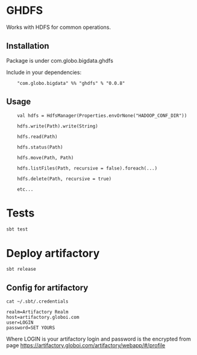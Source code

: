 # GHDFS

Works with HDFS for common operations.

## Installation

Package is under com.globo.bigdata.ghdfs

Include in your dependencies:

```
    "com.globo.bigdata" %% "ghdfs" % "0.0.8"
```

## Usage

```
    val hdfs = HdfsManager(Properties.envOrNone("HADOOP_CONF_DIR"))
    
    hdfs.write(Path).write(String)
    
    hdfs.read(Path)
    
    hdfs.status(Path)
    
    hdfs.move(Path, Path)
    
    hdfs.listFiles(Path, recursive = false).foreach(...)
    
    hdfs.delete(Path, recursive = true)

    etc...
```

# Tests

```bash
sbt test
```

# Deploy artifactory

```
sbt release
```

## Config for artifactory

```
cat ~/.sbt/.credentials

realm=Artifactory Realm
host=artifactory.globoi.com
user=LOGIN
password=SET YOURS
```

Where LOGIN is your artifactory login and password is the encrypted from page https://artifactory.globoi.com/artifactory/webapp/#/profile
